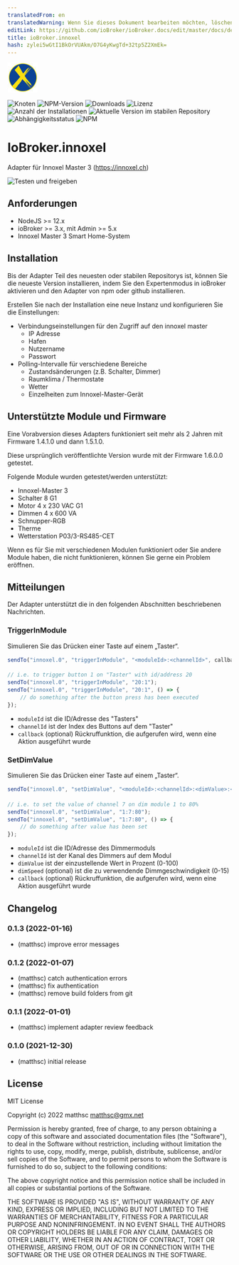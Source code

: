 ```yaml
---
translatedFrom: en
translatedWarning: Wenn Sie dieses Dokument bearbeiten möchten, löschen Sie bitte das Feld "translationsFrom". Andernfalls wird dieses Dokument automatisch erneut übersetzt
editLink: https://github.com/ioBroker/ioBroker.docs/edit/master/docs/de/adapterref/iobroker.innoxel/README.md
title: ioBroker.innoxel
hash: zylei5wGtI1BkOrVUAkm/O7G4yKwgTd+32tp5Z2XmEk=
---
```

![Logo](../../../en/adapterref/iobroker.innoxel/admin/innoxel.png)

![Knoten](https://img.shields.io/node/v-lts/iobroker.innoxel)
![NPM-Version](https://img.shields.io/npm/v/iobroker.innoxel.svg)
![Downloads](https://img.shields.io/npm/dm/iobroker.innoxel.svg)
![Lizenz](https://img.shields.io/npm/l/iobroker.innoxel)
![Anzahl der Installationen](https://iobroker.live/badges/innoxel-installed.svg)
![Aktuelle Version im stabilen Repository](https://iobroker.live/badges/innoxel-stable.svg)
![Abhängigkeitsstatus](https://img.shields.io/david/matthsc/iobroker.innoxel.svg)
![NPM](https://nodei.co/npm/iobroker.innoxel.png?downloads=true)

# IoBroker.innoxel
Adapter für Innoxel Master 3 (https://innoxel.ch)

![Testen und freigeben](https://github.com/matthsc/ioBroker.innoxel/workflows/Test%20and%20Release/badge.svg)

## Anforderungen
- NodeJS >= 12.x
- ioBroker >= 3.x, mit Admin >= 5.x
- Innoxel Master 3 Smart Home-System

## Installation
Bis der Adapter Teil des neuesten oder stabilen Repositorys ist, können Sie die neueste Version installieren, indem Sie den Expertenmodus in ioBroker aktivieren und den Adapter von npm oder github installieren.

Erstellen Sie nach der Installation eine neue Instanz und konfigurieren Sie die Einstellungen:

- Verbindungseinstellungen für den Zugriff auf den innoxel master
    -   IP Adresse
    -   Hafen
    -   Nutzername
    -   Passwort
- Polling-Intervalle für verschiedene Bereiche
    - Zustandsänderungen (z.B. Schalter, Dimmer)
    - Raumklima / Thermostate
    -   Wetter
    - Einzelheiten zum Innoxel-Master-Gerät

## Unterstützte Module und Firmware
Eine Vorabversion dieses Adapters funktioniert seit mehr als 2 Jahren mit Firmware 1.4.1.0 und dann 1.5.1.0.

Diese ursprünglich veröffentlichte Version wurde mit der Firmware 1.6.0.0 getestet.

Folgende Module wurden getestet/werden unterstützt:

- Innoxel-Master 3
- Schalter 8 G1
- Motor 4 x 230 VAC G1
- Dimmen 4 x 600 VA
- Schnupper-RGB
- Therme
- Wetterstation P03/3-RS485-CET

Wenn es für Sie mit verschiedenen Modulen funktioniert oder Sie andere Module haben, die nicht funktionieren, können Sie gerne ein Problem eröffnen.

## Mitteilungen
Der Adapter unterstützt die in den folgenden Abschnitten beschriebenen Nachrichten.

### TriggerInModule
Simulieren Sie das Drücken einer Taste auf einem „Taster“.

```ts
sendTo("innoxel.0", "triggerInModule", "<moduleId>:<channelId>", callback);

// i.e. to trigger button 1 on "Taster" with id/address 20
sendTo("innoxel.0", "triggerInModule", "20:1");
sendTo("innoxel.0", "triggerInModule", "20:1", () => {
    // do something after the button press has been executed
});
```

- <code>moduleId</code> ist die ID/Adresse des &quot;Tasters&quot;
- <code>channelId</code> ist der Index des Buttons auf dem &quot;Taster&quot;
- <code>callback</code> (optional) Rückruffunktion, die aufgerufen wird, wenn eine Aktion ausgeführt wurde

### SetDimValue
Simulieren Sie das Drücken einer Taste auf einem „Taster“.

```ts
sendTo("innoxel.0", "setDimValue", "<moduleId>:<channelId>:<dimValue>:<dimSpeed>", callback);

// i.e. to set the value of channel 7 on dim module 1 to 80%
sendTo("innoxel.0", "setDimValue", "1:7:80");
sendTo("innoxel.0", "setDimValue", "1:7:80", () => {
    // do something after value has been set
});
```

- <code>moduleId</code> ist die ID/Adresse des Dimmermoduls
- <code>channelId</code> ist der Kanal des Dimmers auf dem Modul
- <code>dimValue</code> ist der einzustellende Wert in Prozent (0-100)
- <code>dimSpeed</code> (optional) ist die zu verwendende Dimmgeschwindigkeit (0-15)
- <code>callback</code> (optional) Rückruffunktion, die aufgerufen wird, wenn eine Aktion ausgeführt wurde

## Changelog

<!--
    Placeholder for the next version (at the beginning of the line):
    ### **WORK IN PROGRESS**
-->
### 0.1.3 (2022-01-16)

-   (matthsc) improve error messages

### 0.1.2 (2022-01-07)

-   (matthsc) catch authentication errors
-   (matthsc) fix authentication
-   (matthsc) remove build folders from git

### 0.1.1 (2022-01-01)

-   (matthsc) implement adapter review feedback

### 0.1.0 (2021-12-30)

-   (matthsc) initial release

## License

MIT License

Copyright (c) 2022 matthsc <matthsc@gmx.net>

Permission is hereby granted, free of charge, to any person obtaining a copy
of this software and associated documentation files (the "Software"), to deal
in the Software without restriction, including without limitation the rights
to use, copy, modify, merge, publish, distribute, sublicense, and/or sell
copies of the Software, and to permit persons to whom the Software is
furnished to do so, subject to the following conditions:

The above copyright notice and this permission notice shall be included in all
copies or substantial portions of the Software.

THE SOFTWARE IS PROVIDED "AS IS", WITHOUT WARRANTY OF ANY KIND, EXPRESS OR
IMPLIED, INCLUDING BUT NOT LIMITED TO THE WARRANTIES OF MERCHANTABILITY,
FITNESS FOR A PARTICULAR PURPOSE AND NONINFRINGEMENT. IN NO EVENT SHALL THE
AUTHORS OR COPYRIGHT HOLDERS BE LIABLE FOR ANY CLAIM, DAMAGES OR OTHER
LIABILITY, WHETHER IN AN ACTION OF CONTRACT, TORT OR OTHERWISE, ARISING FROM,
OUT OF OR IN CONNECTION WITH THE SOFTWARE OR THE USE OR OTHER DEALINGS IN THE
SOFTWARE.